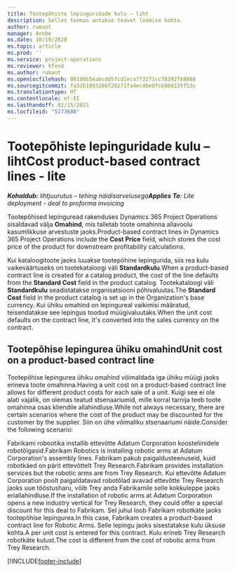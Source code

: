 ```yaml
---
title: Tootepõhiste lepinguridade kulu – liht
description: Selles teemas antakse teavet loomise kohta.
author: rumant
manager: Annbe
ms.date: 10/19/2020
ms.topic: article
ms.prod: ''
ms.service: project-operations
ms.reviewer: kfend
ms.author: rumant
ms.openlocfilehash: 001b0b54abcdd5fcd1eca7f3271cc78392f68860
ms.sourcegitcommit: fa32b1893286f20271fa4ec4be8fc68bd135f53c
ms.translationtype: HT
ms.contentlocale: et-EE
ms.lasthandoff: 02/15/2021
ms.locfileid: "5273688"
---
```

# <a name="cost-product-based-contract-lines---lite"></a><span data-ttu-id="6951b-103">Tootepõhiste lepinguridade kulu – liht</span><span class="sxs-lookup"><span data-stu-id="6951b-103">Cost product-based contract lines - lite</span></span>

<span data-ttu-id="6951b-104">_**Kohaldub:** lihtjuurutus – tehing näidisarvelusega_</span><span class="sxs-lookup"><span data-stu-id="6951b-104">_**Applies To:** Lite deployment - deal to proforma invoicing_</span></span>


<span data-ttu-id="6951b-105">Tootepõhised lepinguread rakenduses Dynamics 365 Project Operations sisaldavad välja **Omahind**, mis talletab toote omahinna allavoolu kasumlikkuse arvestuste jaoks.</span><span class="sxs-lookup"><span data-stu-id="6951b-105">Product-based contract lines in Dynamics 365 Project Operations include the **Cost Price** field, which stores the cost price of the product for downstream profitability calculations.</span></span>

<span data-ttu-id="6951b-106">Kui kataloogitoote jaoks luuakse tootepõhine lepingurida, siis rea kulu vaikeväärtuseks on tootekataloogi väli **Standardkulu**.</span><span class="sxs-lookup"><span data-stu-id="6951b-106">When a product-based contract line is created for a catalog product, the cost of the line defaults from the **Standard Cost** field in the product catalog.</span></span> <span data-ttu-id="6951b-107">Tootekataloogi väli **Standardkulu** seadistatakse organisatsiooni põhivaluutas.</span><span class="sxs-lookup"><span data-stu-id="6951b-107">The **Standard Cost** field in the product catalog is set up in the Organization's base currency.</span></span> <span data-ttu-id="6951b-108">Kui ühiku omahind on lepingureal vaikimisi määratud, teisendatakse see lepingus toodud müügivaluutaks.</span><span class="sxs-lookup"><span data-stu-id="6951b-108">When the unit cost defaults on the contract line, it's converted into the sales currency on the contract.</span></span>

## <a name="unit-cost-on-a-product-based-contract-line"></a><span data-ttu-id="6951b-109">Tootepõhise lepingurea ühiku omahind</span><span class="sxs-lookup"><span data-stu-id="6951b-109">Unit cost on a product-based contract line</span></span>

<span data-ttu-id="6951b-110">Tootepõhise lepingurea ühiku omahind võimaldada iga ühiku müügi jaoks erineva toote omahinna.</span><span class="sxs-lookup"><span data-stu-id="6951b-110">Having a unit cost on a product-based contract line allows for different product costs for each sale of a unit.</span></span> <span data-ttu-id="6951b-111">Kuigi see ei ole alati vajalik, on olemas teatud stsenaariumid, mille korral tarnija teeb toote omahinna osas kliendile allahindluse.</span><span class="sxs-lookup"><span data-stu-id="6951b-111">While not always necessary, there are certain scenarios where the cost of the product may be discounted for the customer by the supplier.</span></span> <span data-ttu-id="6951b-112">Siin on ühe võimaliku stsenaariumi näide.</span><span class="sxs-lookup"><span data-stu-id="6951b-112">Consider the following scenario:</span></span>

<span data-ttu-id="6951b-113">Fabrikami robootika installib ettevõtte Adatum Corporation koosteliinidele robotõlgasid.</span><span class="sxs-lookup"><span data-stu-id="6951b-113">Fabrikam Robotics is installing robotic arms at Adatum Corporation's assembly lines.</span></span> <span data-ttu-id="6951b-114">Fabrikam pakub paigaldusteenuseid, kuid robotkäed on pärit ettevõttelt Trey Research.</span><span class="sxs-lookup"><span data-stu-id="6951b-114">Fabrikam provides installation services but the robotic arms are from Trey Research.</span></span> <span data-ttu-id="6951b-115">Kui ettevõtte Adatum Corporation poolt paigaldatavad robotõlad avavad ettevõtte Trey Research jaoks uue tööstusharu, võib Trey anda Fabrikamile selle kokkuleppe jaoks eriallahindluse.</span><span class="sxs-lookup"><span data-stu-id="6951b-115">If the installation of robotic arms at Adatum Corporation opens a new industry vertical for Trey Research, they could offer a special discount for this deal to Fabrikam.</span></span> <span data-ttu-id="6951b-116">Sel juhul loob Fabrikam robotkäte jaoks tootepõhise lepingurea.</span><span class="sxs-lookup"><span data-stu-id="6951b-116">In this case, Fabrikam creates a product-based contract line for Robotic Arms.</span></span> <span data-ttu-id="6951b-117">Selle lepingu jaoks sisestatakse kulu üksuse kohta.</span><span class="sxs-lookup"><span data-stu-id="6951b-117">A per unit cost is entered for this contract.</span></span> <span data-ttu-id="6951b-118">Kulu erineb Trey Research robotkäte kulust.</span><span class="sxs-lookup"><span data-stu-id="6951b-118">The cost is different from the cost of robotic arms from Trey Research.</span></span>


[!INCLUDE[footer-include](../../includes/footer-banner.md)]